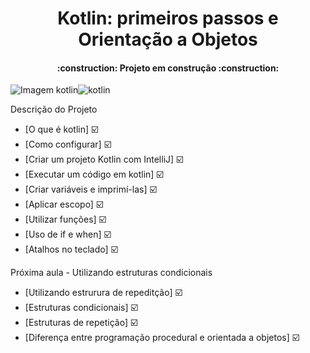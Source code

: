 <h1 align="center"> Kotlin: primeiros passos e Orientação a Objetos
</h1>
<h4 align="center">
:construction:  Projeto em construção  :construction:
</h4>

![Imagem kotlin](../kotlin.png)![kotlin](https://user-images.githubusercontent.com/69203877/168500953-4fa7a815-63a1-4dc1-a452-4dd4b97312c7.png)


Descrição do Projeto
* [O que é kotlin]  :ballot_box_with_check:
* [Como configurar]  :ballot_box_with_check:
* [Criar um projeto Kotlin com IntelliJ]  :ballot_box_with_check:
* [Executar um código em kotlin]  :ballot_box_with_check:
* [Criar variáveis e imprimí-las]  :ballot_box_with_check:
* [Aplicar escopo] :ballot_box_with_check:
* [Utilizar funções] :ballot_box_with_check:
* [Uso de if e when] :ballot_box_with_check:
* [Atalhos no teclado] :ballot_box_with_check:

Próxima aula - Utilizando estruturas condicionais
* [Utilizando estrurura de repeditção] :ballot_box_with_check:
* [Estruturas condicionais] :ballot_box_with_check:
* [Estruturas de repetição] :ballot_box_with_check:
* [Diferença entre programação procedural e orientada a objetos] :ballot_box_with_check:

